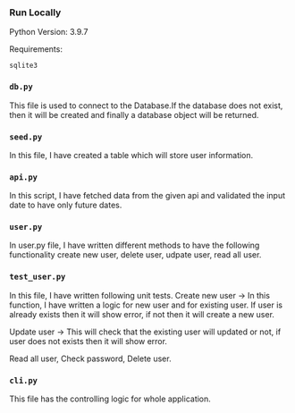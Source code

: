 ### Run Locally
Python Version: 3.9.7

Requirements:
```
sqlite3
```

### `db.py`
This file is used to connect to the Database.If the database does not exist, then it will be created and finally a database object will be returned.

### `seed.py`
In this file, I have created a table which will store user information.

### `api.py`
In this script, I have fetched data from the given api and validated the input date to have only future dates.

### `user.py`
In user.py file, I have written different methods to have the following functionality 
create new user, delete user, udpate user, read all user.

### `test_user.py`
In this file, I have written following unit tests.
Create new user -> In this function, I have written a logic for new user and for existing user. If user is already exists then it will show error, if not then it will create a new user.

Update user -> This will check that the existing user will updated or not, if user does not exists then it will show error.

Read all user, Check password, Delete user.

### `cli.py`
This file has the controlling logic for whole application.
